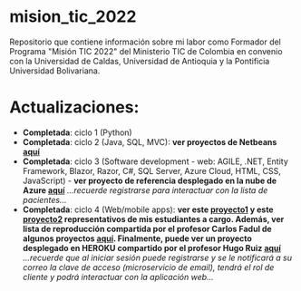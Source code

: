# mision_tic_2022
Repositorio que contiene información sobre mi labor como Formador del Programa "Misión TIC 2022" del Ministerio TIC de Colombia en convenio con la Universidad de Caldas, Universidad de Antioquia y la Pontificia Universidad Bolivariana.

# Actualizaciones:

 - **Completada**: ciclo 1 (Python)
 - **Completada**: ciclo 2 (Java, SQL, MVC): **ver proyectos de Netbeans [aquí](https://drive.google.com/drive/folders/1Ym2F2X4jDO2MFVreTRiBLL2-4w84eFql?usp=sharing)**
 - **Completada**: ciclo 3 (Software development - web: AGILE, .NET, Entity Framework, Blazor, Razor, C#, SQL Server, Azure Cloud, HTML, CSS, JavaScript) - **ver proyecto de referencia desplegado en la nube de Azure [aquí](https://hospicasa001.azurewebsites.net/)** *...recuerde registrarse para interactuar con la lista de pacientes...*
 - **Completada**: ciclo 4 (Web/mobile apps): **ver este [proyecto1](https://youtu.be/jmODJX6CsKI) y este [proyecto2](https://youtu.be/ATr_I7RS0Fs) representativos de mis estudiantes a cargo. Además, ver lista de reproducción compartida por el profesor Carlos Fadul de algunos proyectos [aquí](https://www.youtube.com/playlist?list=PL_Gken4TwEnvkXNmEXC1fuFyNi8PG23Sp). Finalmente, puede ver un proyecto desplegado en HEROKU compartido por el profesor Hugo Ruiz [aquí](https://ecosastreria.herokuapp.com/)** *...recuerde que al iniciar sesión puede registrarse y se le notificará a su correo la clave de acceso (microservicio de email), tendrá el rol de cliente y podrá interactuar con la aplicación web...*
